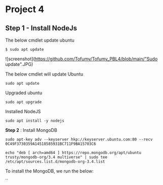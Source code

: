 # Project 4

**Step 1** - Install NodeJs
---

The below cmdlet update ubuntu

`$ sudo apt update`

![screenshot](https://github.com/Tofumy/Tofumy_PBL4/blob/main/"Sudo update".JPG)


The below cmdlet will update Ubuntu

`sudo apt update`

Upgraded ubuntu

`sudo apt upgrade`

Installed NodeJS

`sudo apt install -y nodejs`

**Step 2** : Install MongoDB

`sudo apt-key adv --keyserver hkp://keyserver.ubuntu.com:80 --recv 0C49F3730359A14518585931BC711F9BA15703C6`



`echo "deb [ arch=amd64 ] https://repo.mongodb.org/apt/ubuntu trusty/mongodb-org/3.4 multiverse" | sudo tee /etc/apt/sources.list.d/mongodb-org-3.4.list`



To install the MongoDB, we run the below:

``
